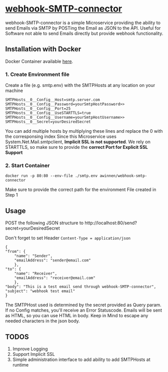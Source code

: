 # [webhook-SMTP-connector](https://github.com/awinnen/webhook-SMTP-connector)

webhook-SMTP-connector is a simple Microservice providing the ability to send Emails via SMTP by POSTing the Email as JSON to the API. Useful for Software not able to send Emails directly but provide webhook functionality.

## Installation with Docker
Docker Container available [here](https://hub.docker.com/repository/docker/awinnen/webhook-smtp-connector).

### 1. Create Environment file
Create a file (e.g. smtp.env) with the SMTPHosts at any location on your machine

```
SMTPHosts__0__Config__Host=smtp.server.com
SMTPHosts__0__Config__Password=yourSmtpHostPassword>>
SMTPHosts__0__Config__Port=25
SMTPHosts__0__Config__UseSTARTTLS=true
SMTPHosts__0__Config__Username=yourSmtpHostUsername>>
SMTPHosts__0__Secret=yourDesiredSecret
```
You can add multiple hosts by multiplying these lines and replace the 0 with the corresponsing index
Since this Microservice uses System.Net.Mail.smtpclient, **Implicit SSL is not supported**. We rely on STARTTLS, so make sure to provide the **correct Port for Explicit SSL Support**

### 2. Start Container
```
docker run -p 80:80 --env-file ./smtp.env awinnen/webhook-smtp-connector
```
Make sure to provide the correct path for the environment File created in Step 1


## Usage

POST the following JSON structure to http://localhost:80/send?secret=yourDesiredSecret

Don't forget to set Header `Content-Type = application/json`
```
{
"from": {
	"name": "Sender",
	"emailAddress": "sender@email.com"
	},
"to": {
	"name": "Receiver",
	"emailAddress": "receiver@email.com"
	},
"body": "This is a test email send through webhook-SMTP-connector",
"subject": "webhook test email"
}
```

The SMTPHost used is determined by the secret provided as Query param. If no Config matches, you'll receive an Error Statuscode.
Emails will be sent as HTML, so you can use HTML in body. Keep in Mind to escape any needed characters in the json body.

## TODOS

 1. Improve Logging
 2. Support Implicit SSL
 3. Simple administration interface to add ability to add SMTPHosts at runtime

   

